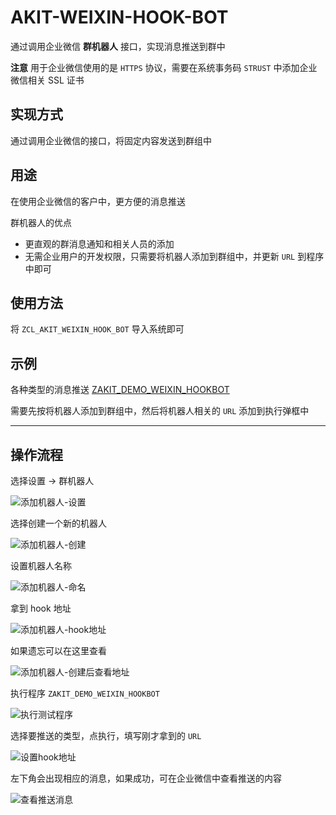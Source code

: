 # AKIT-WEIXIN-HOOK-BOT

通过调用企业微信 **群机器人** 接口，实现消息推送到群中

**注意** 用于企业微信使用的是 `HTTPS` 协议，需要在系统事务码 `STRUST` 中添加企业微信相关 SSL 证书

## 实现方式

通过调用企业微信的接口，将固定内容发送到群组中

## 用途

在使用企业微信的客户中，更方便的消息推送

群机器人的优点

- 更直观的群消息通知和相关人员的添加
- 无需企业用户的开发权限，只需要将机器人添加到群组中，并更新 `URL` 到程序中即可

## 使用方法

将 `ZCL_AKIT_WEIXIN_HOOK_BOT` 导入系统即可

## 示例

各种类型的消息推送 [ZAKIT_DEMO_WEIXIN_HOOKBOT](./ZAKIT_DEMO_WEIXIN_HOOKBOT.abap)

需要先按将机器人添加到群组中，然后将机器人相关的 `URL` 添加到执行弹框中

---

## 操作流程

选择设置 -> 群机器人

![添加机器人-设置](attachments/im20230522105127.png)

选择创建一个新的机器人

![添加机器人-创建](attachments/im20230522105156.png)

设置机器人名称

![添加机器人-命名](attachments/im20230522105226.png)

拿到 hook 地址

![添加机器人-hook地址](attachments/im20230522105252.png)

如果遗忘可以在这里查看

![添加机器人-创建后查看地址](attachments/im20230522105330.png)

执行程序 `ZAKIT_DEMO_WEIXIN_HOOKBOT`

![执行测试程序](attachments/im20230522105346.png)

选择要推送的类型，点执行，填写刚才拿到的 `URL`

![设置hook地址](attachments/im20230522105410.png)

左下角会出现相应的消息，如果成功，可在企业微信中查看推送的内容

![查看推送消息](attachments/im20230522105515.png)
